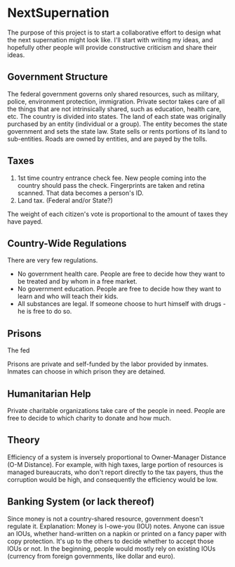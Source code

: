 # NextSupernation
The purpose of this project is to start a collaborative effort to design what the next supernation might look like.
I'll start with writing my ideas, and hopefully other people will provide constructive criticism and share their ideas.


## Government Structure
The federal government governs only shared resources, such as military, police, environment protection, immigration.
Private sector takes care of all the things that are not intrinsically shared, such as education, health care, etc.
The country is divided into states.  The land of each state was originally purchased by an entity (individual or a group).
The entity becomes the state government and sets the state law.  State sells or rents portions of its land to sub-entities.
Roads are owned by entities, and are payed by the tolls.


## Taxes
1. 1st time country entrance check fee.  New people coming into the country should pass the check.  Fingerprints are taken and retina scanned.  That data becomes a person's ID.
2. Land tax. (Federal and/or State?)

The weight of each citizen's vote is proportional to the amount of taxes they have payed.


## Country-Wide Regulations
There are very few regulations.
* No government health care.  People are free to decide how they want to be treated and by whom in a free market.
* No government education.  People are free to decide how they want to learn and who will teach their kids.
* All substances are legal.  If someone choose to hurt himself with drugs - he is free to do so.


## Prisons
The fed

Prisons are private and self-funded by the labor provided by inmates.
Inmates can choose in which prison they are detained.


## Humanitarian Help
Private charitable organizations take care of the people in need. 
People are free to decide to which charity to donate and how much.


## Theory
Efficiency of a system is inversely proportional to Owner-Manager Distance (O-M Distance).
For example, with high taxes, large portion of resources is managed bureaucrats, who don't report directly to the tax payers, thus the corruption would be high, 
and consequently the efficiency would be low.

## Banking System (or lack thereof)
Since money is not a country-shared resource, government doesn't regulate it.
Explanation: 
Money is I-owe-you (IOU) notes.  Anyone can issue an IOUs, whether hand-written on a napkin or printed on a fancy paper with copy protection.
It's up to the others to decide whether to accept those IOUs or not.
In the beginning, people would mostly rely on existing IOUs (currency from foreign governments, like dollar and euro).



